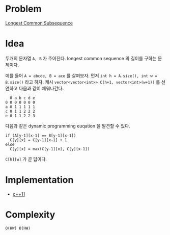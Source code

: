 # Problem

[Longest Common Subsequence](https://leetcode.com/problems/longest-common-subsequence/)

# Idea

두개의 문자열 `A, B` 가 주어진다. longest common sequence 의
길이를 구하는 문제이다.

예를 들어 `A = abcde, B = ace` 를 살펴보자.  먼저 `int h = A.size(),
int w = B.size()` 라고 하자.  캐시 `vector<vector<int>> C(h+1,
vector<int>(w+1))` 를 선언하고 다음과 같이 채워나간다.

```
  0 a b c d e
0 0 0 0 0 0 0
a 0 1 1 1 1 1
c 0 1 1 2 2 2
e 0 1 1 2 2 3
```

다음과 같은 dynamic programming euqation 을 발견할 수 있다.

```
if (A[y-1][x-1] == B[y-1][x-1])
  C[y][x] = C[y-1][x-1] + 1
else
  C[y][x] = max(C[y-1][x], C[y][x-1])
```

`C[h][w]` 가 곧 답이다.

# Implementation

* [c++11](a.cpp)

# Complexity

```
O(HW) O(HW)
```
